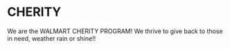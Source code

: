 # CHERITY
We are the WALMART CHERITY PROGRAM!  We thrive to give back to those in need, weather rain or shine!!
